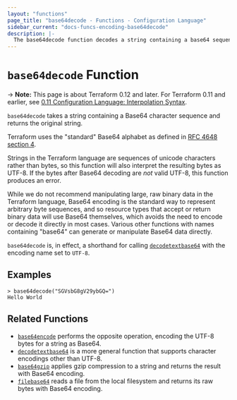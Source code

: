 ```yaml
---
layout: "functions"
page_title: "base64decode - Functions - Configuration Language"
sidebar_current: "docs-funcs-encoding-base64decode"
description: |-
  The base64decode function decodes a string containing a base64 sequence.
---
```


# `base64decode` Function

-> **Note:** This page is about Terraform 0.12 and later. For Terraform 0.11 and
earlier, see
[0.11 Configuration Language: Interpolation Syntax](../../configuration-0-11/interpolation.html).

`base64decode` takes a string containing a Base64 character sequence and
returns the original string.

Terraform uses the "standard" Base64 alphabet as defined in
[RFC 4648 section 4](https://tools.ietf.org/html/rfc4648#section-4).

Strings in the Terraform language are sequences of unicode characters rather
than bytes, so this function will also interpret the resulting bytes as
UTF-8. If the bytes after Base64 decoding are _not_ valid UTF-8, this function
produces an error.

While we do not recommend manipulating large, raw binary data in the Terraform
language, Base64 encoding is the standard way to represent arbitrary byte
sequences, and so resource types that accept or return binary data will use
Base64 themselves, which avoids the need to encode or decode it directly in
most cases. Various other functions with names containing "base64" can generate
or manipulate Base64 data directly.

`base64decode` is, in effect, a shorthand for calling
[`decodetextbase64`](./decodetextbase64.html) with the encoding name set to
`UTF-8`.

## Examples

```
> base64decode("SGVsbG8gV29ybGQ=")
Hello World
```

## Related Functions

* [`base64encode`](./base64encode.html) performs the opposite operation,
  encoding the UTF-8 bytes for a string as Base64.
* [`decodetextbase64`](./decodetextbase64.html) is a more general function that
  supports character encodings other than UTF-8.
* [`base64gzip`](./base64gzip.html) applies gzip compression to a string
  and returns the result with Base64 encoding.
* [`filebase64`](./filebase64.html) reads a file from the local filesystem
  and returns its raw bytes with Base64 encoding.
